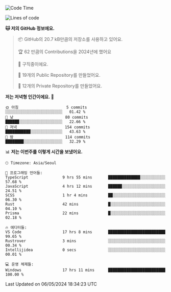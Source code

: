   <!--START_SECTION:waka-->
![Code Time](http://img.shields.io/badge/Code%20Time-555%20hrs%2038%20mins-blue)

![Lines of code](https://img.shields.io/badge/%EC%A0%80%EB%8A%94%20%EC%97%AC%ED%83%9C%EA%B9%8C%EC%A7%80%20-265.6%20thousand%20%EC%A4%84%EC%9D%98%20%EC%BD%94%EB%93%9C%EB%A5%BC%20%EC%9E%91%EC%84%B1%ED%96%88%EC%96%B4%EC%9A%94.-blue)

**🐱 저의 GitHub 정보에요.** 

> 📦 GitHub의 20.7 kB만큼의 저장소를 사용하고 있어요. 
 > 
> 🏆 62 만큼의 Contributions을 2024년에 했어요
 > 
> 💼 구직중이에요.
 > 
> 📜 19개의 Public Repository를 만들었어요. 
 > 
> 🔑 12개의 Private Repository를 만들었어요. 
 > 
**저는 저녁형 인간이에요. 🦉** 

```text
🌞 아침                     5 commits           ░░░░░░░░░░░░░░░░░░░░░░░░░   01.42 % 
🌆 낮　                     80 commits          ██████░░░░░░░░░░░░░░░░░░░   22.66 % 
🌃 저녁                     154 commits         ███████████░░░░░░░░░░░░░░   43.63 % 
🌙 밤　                     114 commits         ████████░░░░░░░░░░░░░░░░░   32.29 % 
```


📊 **저는 이번주를 이렇게 시간을 보냈어요.** 

```text
🕑︎ Timezone: Asia/Seoul

💬 프로그래밍 언어들: 
TypeScript               9 hrs 55 mins       ██████████████░░░░░░░░░░░   57.68 % 
JavaScript               4 hrs 12 mins       ██████░░░░░░░░░░░░░░░░░░░   24.51 % 
SCSS                     1 hr 4 mins         ██░░░░░░░░░░░░░░░░░░░░░░░   06.30 % 
Rust                     42 mins             █░░░░░░░░░░░░░░░░░░░░░░░░   04.10 % 
Prisma                   22 mins             █░░░░░░░░░░░░░░░░░░░░░░░░   02.18 % 

🔥 에디터들: 
VS Code                  17 hrs 8 mins       █████████████████████████   99.65 % 
Rustrover                3 mins              ░░░░░░░░░░░░░░░░░░░░░░░░░   00.34 % 
Intellijidea             0 secs              ░░░░░░░░░░░░░░░░░░░░░░░░░   00.01 % 

💻 운영 체제들: 
Windows                  17 hrs 11 mins      █████████████████████████   100.00 % 
```


 Last Updated on 06/05/2024 18:34:23 UTC
<!--END_SECTION:waka-->
